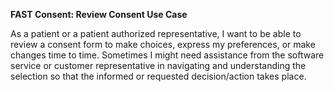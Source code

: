 **FAST Consent: Review Consent Use Case**

As a patient or a patient authorized representative, I want to be able to review a consent form to make choices, express my preferences, or make changes time to time. Sometimes I might need assistance from the software service or customer representative in navigating and understanding the selection so that the informed or requested decision/action takes place.
